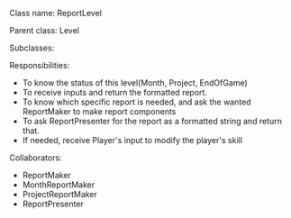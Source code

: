 Class name: ReportLevel

Parent class: Level

Subclasses:

Responsibilities:
* To know the status of this level(Month, Project, EndOfGame)
* To receive inputs and return the formatted report.
* To know which specific report is needed, and ask the wanted ReportMaker to make report components
* To ask ReportPresenter for the report as a formatted string and return that.
* If needed, receive Player's input to modify the player's skill

Collaborators:
* ReportMaker
* MonthReportMaker
* ProjectReportMaker
* ReportPresenter
